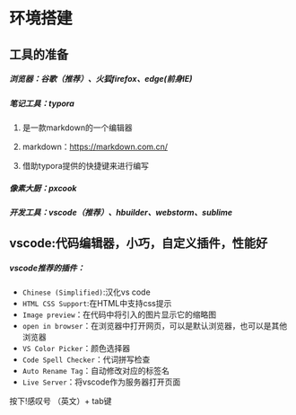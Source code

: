 # 环境搭建

## 工具的准备

##### 浏览器：谷歌（推荐）、火狐firefox、edge(前身IE)

##### 笔记工具：typora

1. 是一款markdown的一个编辑器
2. markdown：https://markdown.com.cn/

3. 借助typora提供的快捷键来进行编写

##### 像素大厨：pxcook

##### 开发工具：vscode（推荐）、hbuilder、webstorm、sublime

## vscode:代码编辑器，小巧，自定义插件，性能好

##### vscode推荐的插件：

- `Chinese (Simplified)`:汉化vs code
- `HTML CSS Support`:在HTML中支持css提示
- `Image preview`：在代码中将引入的图片显示它的缩略图
- `open in browser`：在浏览器中打开网页，可以是默认浏览器，也可以是其他浏览器
- `VS Color Picker`：颜色选择器
- `Code Spell Checker`：代词拼写检查
- `Auto Rename Tag`：自动修改对应的标签名
- `Live Server`：将vscode作为服务器打开页面

按下!感叹号 （英文）+ tab键

